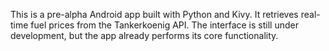 This is a pre-alpha Android app built with Python and Kivy. 
It retrieves real-time fuel prices from the Tankerkoenig API. 
The interface is still under development, but the app already performs its core functionality.
